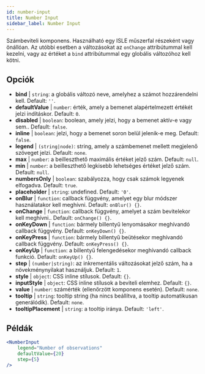 ```yaml
---
id: number-input
title: Number Input
sidebar_label: Number Input
---
```


Számbeviteli komponens. Használható egy ISLE műszerfal részeként vagy önállóan. Az utóbbi esetben a változásokat az `onChange` attribútummal kell kezelni, vagy az értéket a `bind` attribútummal egy globális változóhoz kell kötni.

## Opciók

* __bind__ | `string`: a globális változó neve, amelyhez a számot hozzárendelni kell. Default: `''`.
* __defaultValue__ | `number`: érték, amely a bemenet alapértelmezett értékét jelzi indításkor. Default: `0`.
* __disabled__ | `boolean`: boolean, amely jelzi, hogy a bemenet aktív-e vagy sem.. Default: `false`.
* __inline__ | `boolean`: jelzi, hogy a bemenet soron belül jelenik-e meg. Default: `false`.
* __legend__ | `(string|node)`: string, amely a számbemenet mellett megjelenő szöveget jelzi. Default: `none`.
* __max__ | `number`: a beilleszthető maximális értéket jelző szám. Default: `null`.
* __min__ | `number`: a beilleszthető legkisebb lehetséges értéket jelző szám. Default: `null`.
* __numbersOnly__ | `boolean`: szabályozza, hogy csak számok legyenek elfogadva. Default: `true`.
* __placeholder__ | `string`: undefined. Default: `'0'`.
* __onBlur__ | `function`: callback függvény, amelyet egy blur módszer használatakor kell meghívni. Default: `onBlur() {}`.
* __onChange__ | `function`: callback függvény, amelyet a szám bevitelekor kell meghívni.. Default: `onChange() {}`.
* __onKeyDown__ | `function`: bármely billentyű lenyomásakor meghívandó callback függvény. Default: `onKeyDown() {}`.
* __onKeyPress__ | `function`: bármely billentyű beütésekor meghívandó callback függvény. Default: `onKeyPress() {}`.
* __onKeyUp__ | `function`: a billentyű felengedésekor meghívandó callback funkció. Default: `onKeyUp() {}`.
* __step__ | `(number|string)`: az inkrementális változásokat jelző szám, ha a növekménynyilakat használjuk. Default: `1`.
* __style__ | `object`: CSS inline stílusok. Default: `{}`.
* __inputStyle__ | `object`: CSS inline stílusok a beviteli elemhez. Default: `{}`.
* __value__ | `number`: számérték (ellenőrzött komponens esetén). Default: `none`.
* __tooltip__ | `string`: tooltip string (ha nincs beállítva, a tooltip automatikusan generálódik). Default: `none`.
* __tooltipPlacement__ | `string`: a tooltip iránya. Default: `'left'`.


## Példák

```jsx live
<NumberInput
    legend="Number of observations"
    defaultValue={20}
    step={5}
/>
```

